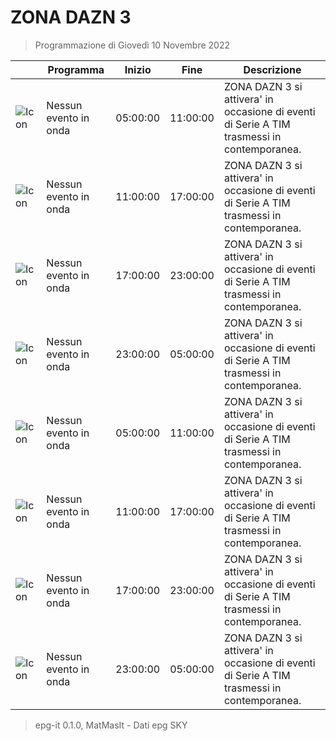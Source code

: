 # ZONA DAZN 3
> Programmazione di Giovedì 10 Novembre 2022

||Programma|Inizio|Fine|Descrizione|
|---|---|---|---|---|
|![Icon](https://guidatv.sky.it/uuid/f0991778-6292-4296-ad4b-5723db1cc714/cover?md5ChecksumParam=290baf03a80c7aec58d960086d34c9bc&sid=681)|Nessun evento in onda|05:00:00|11:00:00|ZONA DAZN 3 si attivera&#039; in occasione di eventi di Serie A TIM trasmessi in contemporanea.
|![Icon](https://guidatv.sky.it/uuid/f0991778-6292-4296-ad4b-5723db1cc714/cover?md5ChecksumParam=290baf03a80c7aec58d960086d34c9bc&sid=681)|Nessun evento in onda|11:00:00|17:00:00|ZONA DAZN 3 si attivera&#039; in occasione di eventi di Serie A TIM trasmessi in contemporanea.
|![Icon](https://guidatv.sky.it/uuid/f0991778-6292-4296-ad4b-5723db1cc714/cover?md5ChecksumParam=290baf03a80c7aec58d960086d34c9bc&sid=681)|Nessun evento in onda|17:00:00|23:00:00|ZONA DAZN 3 si attivera&#039; in occasione di eventi di Serie A TIM trasmessi in contemporanea.
|![Icon](https://guidatv.sky.it/uuid/f0991778-6292-4296-ad4b-5723db1cc714/cover?md5ChecksumParam=290baf03a80c7aec58d960086d34c9bc&sid=681)|Nessun evento in onda|23:00:00|05:00:00|ZONA DAZN 3 si attivera&#039; in occasione di eventi di Serie A TIM trasmessi in contemporanea.
|![Icon](https://guidatv.sky.it/uuid/f0991778-6292-4296-ad4b-5723db1cc714/cover?md5ChecksumParam=290baf03a80c7aec58d960086d34c9bc&sid=681)|Nessun evento in onda|05:00:00|11:00:00|ZONA DAZN 3 si attivera&#039; in occasione di eventi di Serie A TIM trasmessi in contemporanea.
|![Icon](https://guidatv.sky.it/uuid/f0991778-6292-4296-ad4b-5723db1cc714/cover?md5ChecksumParam=290baf03a80c7aec58d960086d34c9bc&sid=681)|Nessun evento in onda|11:00:00|17:00:00|ZONA DAZN 3 si attivera&#039; in occasione di eventi di Serie A TIM trasmessi in contemporanea.
|![Icon](https://guidatv.sky.it/uuid/f0991778-6292-4296-ad4b-5723db1cc714/cover?md5ChecksumParam=290baf03a80c7aec58d960086d34c9bc&sid=681)|Nessun evento in onda|17:00:00|23:00:00|ZONA DAZN 3 si attivera&#039; in occasione di eventi di Serie A TIM trasmessi in contemporanea.
|![Icon](https://guidatv.sky.it/uuid/f0991778-6292-4296-ad4b-5723db1cc714/cover?md5ChecksumParam=290baf03a80c7aec58d960086d34c9bc&sid=681)|Nessun evento in onda|23:00:00|05:00:00|ZONA DAZN 3 si attivera&#039; in occasione di eventi di Serie A TIM trasmessi in contemporanea.



 > epg-it 0.1.0, MatMasIt - Dati epg SKY